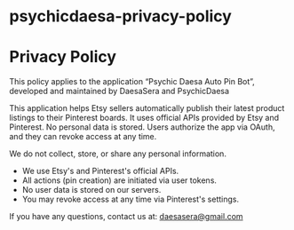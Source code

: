 # psychicdaesa-privacy-policy
# Privacy Policy

This policy applies to the application “Psychic Daesa Auto Pin Bot”, developed and maintained by DaesaSera and PsychicDaesa

This application helps Etsy sellers automatically publish their latest product listings to their Pinterest boards. It uses official APIs provided by Etsy and Pinterest. No personal data is stored. Users authorize the app via OAuth, and they can revoke access at any time.

We do not collect, store, or share any personal information.

- We use Etsy's and Pinterest's official APIs.
- All actions (pin creation) are initiated via user tokens.
- No user data is stored on our servers.
- You may revoke access at any time via Pinterest's settings.

If you have any questions, contact us at: daesasera@gmail.com
